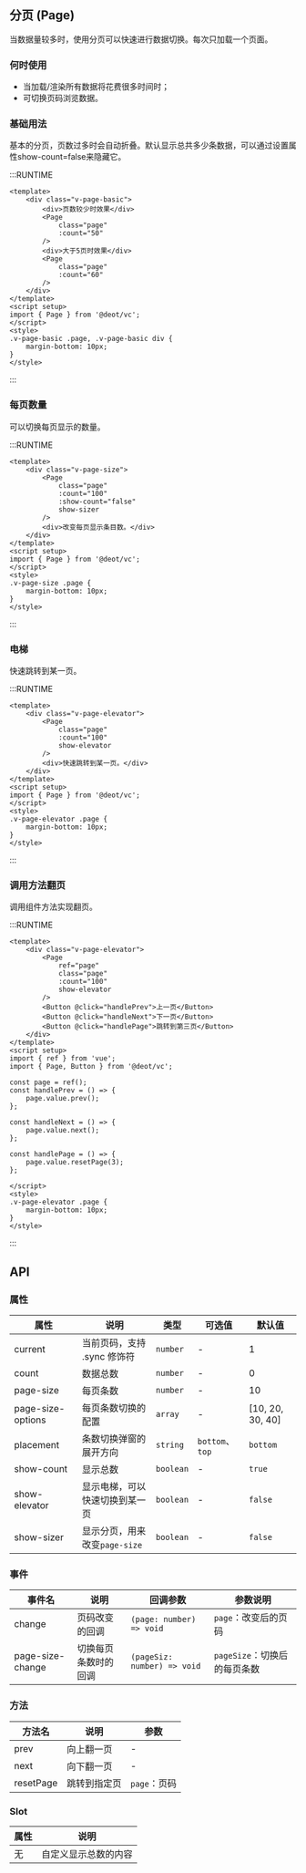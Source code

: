## 分页 (Page)
当数据量较多时，使用分页可以快速进行数据切换。每次只加载一个页面。

### 何时使用
- 当加载/渲染所有数据将花费很多时间时；
- 可切换页码浏览数据。

### 基础用法
基本的分页，页数过多时会自动折叠。默认显示总共多少条数据，可以通过设置属性show-count=false来隐藏它。

:::RUNTIME
```vue
<template>
	<div class="v-page-basic">
		<div>页数较少时效果</div>	
		<Page
			class="page"
			:count="50" 
		/>
		<div>大于5页时效果</div>	
		<Page
			class="page"
			:count="60" 
		/>
	</div>
</template>
<script setup>
import { Page } from '@deot/vc';
</script>
<style>
.v-page-basic .page, .v-page-basic div {
	margin-bottom: 10px;
}
</style>
```
:::

### 每页数量
可以切换每页显示的数量。

:::RUNTIME
```vue
<template>
	<div class="v-page-size">
		<Page
			class="page"
			:count="100"
			:show-count="false"
			show-sizer
		/>
		<div>改变每页显示条目数。</div>
	</div>
</template>
<script setup>
import { Page } from '@deot/vc';
</script>
<style>
.v-page-size .page {
	margin-bottom: 10px;
}
</style>
```
:::

### 电梯
快速跳转到某一页。

:::RUNTIME
```vue
<template>
	<div class="v-page-elevator">
		<Page
			class="page"
			:count="100"
			show-elevator
		/>
		<div>快速跳转到某一页。</div>
	</div>
</template>
<script setup>
import { Page } from '@deot/vc';
</script>
<style>
.v-page-elevator .page {
	margin-bottom: 10px;
}
</style>
```
:::

### 调用方法翻页
调用组件方法实现翻页。

:::RUNTIME
```vue
<template>
	<div class="v-page-elevator">
		<Page
			ref="page"
			class="page"
			:count="100"
			show-elevator
		/>
		<Button @click="handlePrev">上一页</Button>
		<Button @click="handleNext">下一页</Button>
		<Button @click="handlePage">跳转到第三页</Button>
	</div>
</template>
<script setup>
import { ref } from 'vue';
import { Page, Button } from '@deot/vc';

const page = ref();
const handlePrev = () => {
	page.value.prev();
};

const handleNext = () => {
	page.value.next();
};

const handlePage = () => {
	page.value.resetPage(3);
};

</script>
<style>
.v-page-elevator .page {
	margin-bottom: 10px;
}
</style>
```
:::

## API

### 属性

| 属性                | 说明                   | 类型        | 可选值            | 默认值              |
| ----------------- | -------------------- | --------- | -------------- | ---------------- |
| current           | 当前页码，支持 .sync 修饰符    | `number`  | -              | 1                |
| count             | 数据总数                 | `number`  | -              | 0                |
| page-size         | 每页条数                 | `number`  | -              | 10               |
| page-size-options | 每页条数切换的配置            | `array`   | -              | [10, 20, 30, 40] |
| placement         | 条数切换弹窗的展开方向          | `string`  | `bottom`、`top` | `bottom`         |
| show-count        | 显示总数                 | `boolean` | -              | `true`           |
| show-elevator     | 显示电梯，可以快速切换到某一页      | `boolean` | -              | `false`          |
| show-sizer        | 显示分页，用来改变`page-size` | `boolean` | -              | `false`          |

### 事件

| 事件名              | 说明         | 回调参数                        | 参数说明                |
| ---------------- | ---------- | --------------------------- | ------------------- |
| change           | 页码改变的回调    | `(page: number) => void`    | `page`：改变后的页码       |
| page-size-change | 切换每页条数时的回调 | `(pageSiz: number) => void` | `pageSize`：切换后的每页条数 |

### 方法

| 方法名       | 说明     | 参数        |
| --------- | ------ | --------- |
| prev      | 向上翻一页  | -         |
| next      | 向下翻一页  | -         |
| resetPage | 跳转到指定页 | `page`：页码 |

### Slot

| 属性 | 说明         |
| -- | ---------- |
| 无  | 自定义显示总数的内容 |

